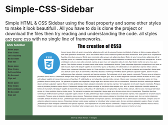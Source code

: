 # Simple-CSS-Sidebar
Simple HTML &amp; CSS Sidebar using the float property and some other styles to make it look beautifull .
All you have to do is clone the project or download the files then try reading and understanding the code.
all styles are pure css with no single line of frameworks.
<img src="screenshot.png" alt="screenshot is here !">
